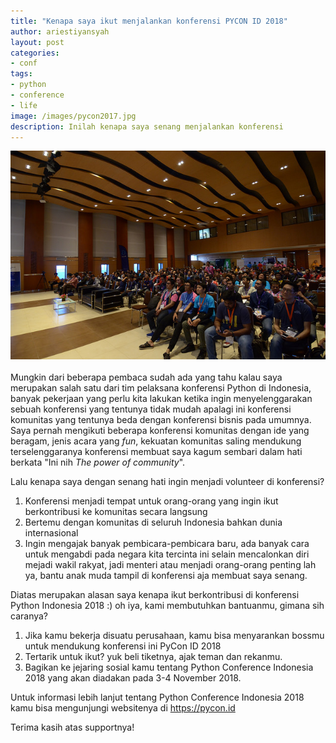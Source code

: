 ```yaml
---
title: "Kenapa saya ikut menjalankan konferensi PYCON ID 2018"
author: ariestiyansyah
layout: post
categories:
- conf
tags:
- python
- conference
- life
image: /images/pycon2017.jpg
description: Inilah kenapa saya senang menjalankan konferensi
---
```

<center><img src="/images/pycon2017.jpg"></center>
<br>
Mungkin dari beberapa pembaca sudah ada yang tahu kalau saya merupakan salah satu dari tim pelaksana konferensi Python di Indonesia, banyak pekerjaan yang perlu kita lakukan ketika ingin menyelenggarakan sebuah konferensi yang tentunya tidak mudah apalagi ini konferensi komunitas yang tentunya beda dengan konferensi bisnis pada umumnya. Saya pernah mengikuti beberapa konferensi komunitas dengan ide yang beragam, jenis acara yang <i>fun</i>, kekuatan komunitas saling mendukung terselenggaranya konferensi membuat saya kagum sembari dalam hati berkata "Ini nih <i>The power of community</i>". 

Lalu kenapa saya dengan senang hati ingin menjadi volunteer di konferensi?

1. Konferensi menjadi tempat untuk orang-orang yang ingin ikut berkontribusi ke komunitas secara langsung
2. Bertemu dengan komunitas di seluruh Indonesia bahkan dunia internasional
3. Ingin mengajak banyak pembicara-pembicara baru, ada banyak cara untuk mengabdi pada negara kita tercinta ini selain mencalonkan diri mejadi wakil rakyat, jadi menteri atau menjadi orang-orang penting lah ya, bantu anak muda tampil di konferensi aja membuat saya senang.

Diatas merupakan alasan saya kenapa ikut berkontribusi di konferensi Python Indonesia 2018 :) oh iya, kami membutuhkan bantuanmu, gimana sih caranya?

1. Jika kamu bekerja disuatu perusahaan, kamu bisa menyarankan bossmu untuk mendukung konferensi ini PyCon ID 2018
2. Tertarik untuk ikut? yuk beli tiketnya, ajak teman dan rekanmu.
3. Bagikan ke jejaring sosial kamu tentang Python Conference Indonesia 2018 yang akan diadakan pada 3-4 November 2018.

Untuk informasi lebih lanjut tentang Python Conference Indonesia 2018 kamu bisa mengunjungi websitenya di <a href="https://pycon.id">https://pycon.id</a>

Terima kasih atas supportnya!
